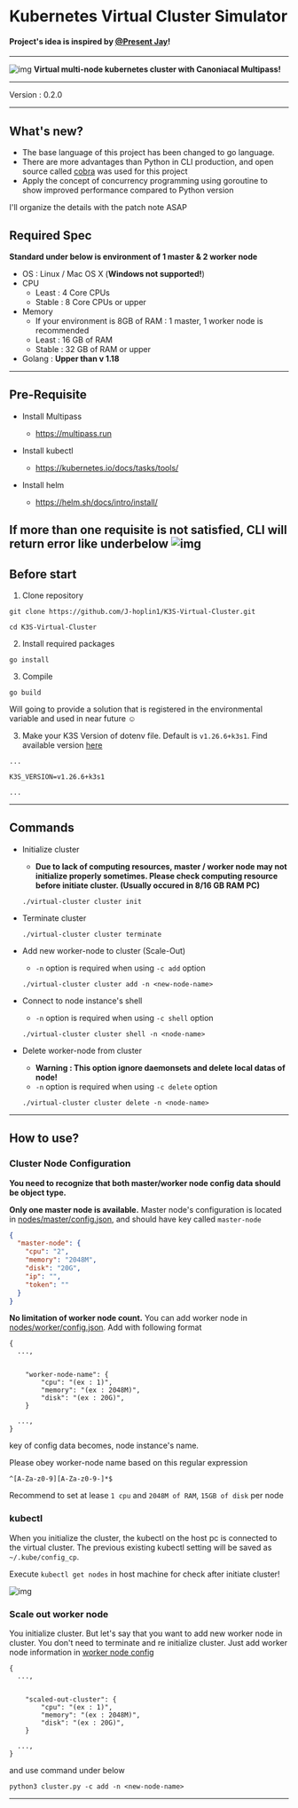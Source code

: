# Kubernetes Virtual Cluster Simulator

#### **Project's idea is inspired by [@Present Jay](https://github.com/PresentJay/lightweight-kubernetes-sandbox-cli)!**

---

![img](./img/1.png)
**Virtual multi-node kubernetes cluster with Canoniacal Multipass!**

---

Version : 0.2.0

---
## What's new?

- The base language of this project has been changed to go language.
- There are more advantages than Python in CLI production, and open source called [cobra](https://github.com/spf13/cobra) was used for this project
- Apply the concept of concurrency programming using goroutine to show improved performance compared to Python version

I'll organize the details with the patch note ASAP

## Required Spec

**Standard under below is environment of 1 master & 2 worker node**

- OS : Linux / Mac OS X (**Windows not supported!**)
- CPU
  - Least : 4 Core CPUs
  - Stable : 8 Core CPUs or upper
- Memory
  - If your environment is 8GB of RAM : 1 master, 1 worker node is recommended
  - Least : 16 GB of RAM
  - Stable : 32 GB of RAM or upper
- Golang : **Upper than v 1.18**

---

## Pre-Requisite

- Install Multipass
  - https://multipass.run
- Install kubectl

  - https://kubernetes.io/docs/tasks/tools/

- Install helm
  - https://helm.sh/docs/intro/install/

**If more than one requisite is not satisfied, CLI will return error like underbelow**
![img](./img/3.png)
---

## Before start

1. Clone repository

```
git clone https://github.com/J-hoplin1/K3S-Virtual-Cluster.git

cd K3S-Virtual-Cluster
```

2. Install required packages

```
go install
```

3. Compile

```
go build
```

Will going to provide a solution that is registered in the environmental variable and used in near future ☺️

3. Make your K3S Version of dotenv file. Default is `v1.26.6+k3s1`. Find available version [here](https://github.com/k3s-io/k3s/releases)

```
...

K3S_VERSION=v1.26.6+k3s1

...
```

---

## Commands

- Initialize cluster

  - **Due to lack of computing resources, master / worker node may not initialize properly sometimes. Please check computing resource before initiate cluster. (Usually occured in 8/16 GB RAM PC)**

  ```
  ./virtual-cluster cluster init
  ```

- Terminate cluster

  ```
  ./virtual-cluster cluster terminate
  ```

- Add new worker-node to cluster (Scale-Out)
  - `-n` option is required when using `-c add` option
  ```
  ./virtual-cluster cluster add -n <new-node-name>
  ```
- Connect to node instance's shell
  - `-n` option is required when using `-c shell` option
  ```
  ./virtual-cluster cluster shell -n <node-name>
  ```
- Delete worker-node from cluster
  - **Warning : This option ignore daemonsets and delete local datas of node!**
  - `-n` option is required when using `-c delete` option
  ```
  ./virtual-cluster cluster delete -n <node-name>
  ```

---

## How to use?

### Cluster Node Configuration

**You need to recognize that both master/worker node config data should be object type.**

**Only one master node is available.** Master node's configuration
is located in [nodes/master/config.json](./nodes/master/config.json), and should have key called `master-node`

```json
{
  "master-node": {
    "cpu": "2",
    "memory": "2048M",
    "disk": "20G",
    "ip": "",
    "token": ""
  }
}
```

**No limitation of worker node count.** You can add worker node in [nodes/worker/config.json](./nodes/worker/config.json). Add with following format

```
{
  ...,


    "worker-node-name": {
        "cpu": "(ex : 1)",
        "memory": "(ex : 2048M)",
        "disk": "(ex : 20G)",
    }

  ...,
}
```

key of config data becomes, node instance's name.

Please obey worker-node name based on this regular expression

```
^[A-Za-z0-9][A-Za-z0-9-]*$
```

Recommend to set at lease `1 cpu` and `2048M of RAM`, `15GB of disk` per node

### kubectl

When you initialize the cluster, the kubectl on the host pc is connected to the virtual cluster. The previous existing kubectl setting will be saved as `~/.kube/config_cp`.

Execute `kubectl get nodes` in host machine for check after initiate cluster!

![img](./img/2.png)

### Scale out worker node

You initialize cluster. But let's say that you want to add new worker node in cluster. You don't need to terminate and re initialize cluster. Just add worker node information in [worker node config](./nodes/worker/config.json)

```
{
  ...,


    "scaled-out-cluster": {
        "cpu": "(ex : 1)",
        "memory": "(ex : 2048M)",
        "disk": "(ex : 20G)",
    }

  ...,
}
```

and use command under below

```
python3 cluster.py -c add -n <new-node-name>
```

---

